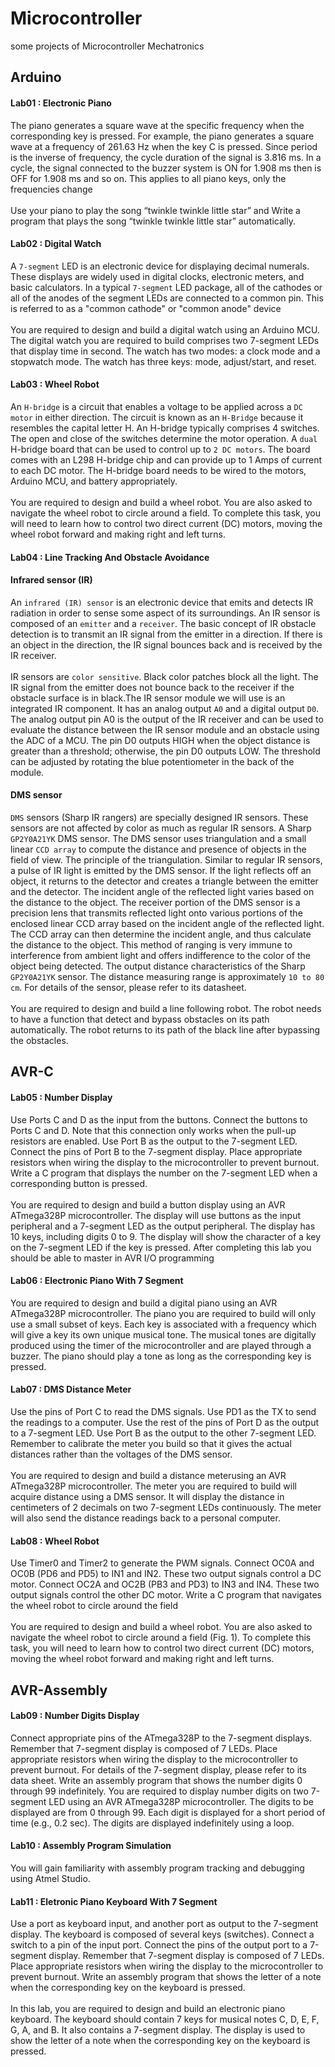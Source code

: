 # Microcontroller
some projects of Microcontroller Mechatronics
## Arduino
#### Lab01 : Electronic Piano
The piano generates a square wave at the specific frequency when the corresponding key is pressed. For example, the piano generates a square wave at a frequency of 261.63 Hz when the key C is pressed. Since period is the inverse of frequency, the cycle duration of the signal is 3.816 ms. In a cycle, the signal connected to the buzzer system is ON for 1.908 ms then is OFF for 1.908 ms and so on. This applies to all piano keys, only the frequencies change<br>
<br>
Use your piano to play the song “twinkle twinkle little star” and Write a program that plays the song “twinkle twinkle little star” automatically.
#### Lab02 : Digital Watch
A `7-segment` LED is an electronic device for displaying decimal numerals. These displays are widely used in digital clocks, electronic meters, and basic calculators. In a typical `7-segment` LED package, all of the cathodes or all of the anodes of the segment LEDs are connected to a common pin. This is referred to as a "common cathode" or "common anode" device <br>
<br>
You are required to design and build a digital watch using an Arduino MCU. The digital watch you are required to build comprises two 7-segment LEDs that display time in second. The watch has two modes: a clock mode and a stopwatch mode. The watch has three keys: mode, adjust/start, and reset.
#### Lab03 : Wheel Robot
An `H-bridge` is a circuit that enables a voltage to be applied across a `DC motor` in either direction. The circuit is known as an `H-Bridge` because it resembles the capital letter H. An H-bridge typically comprises 4 switches. The open and close of the switches determine the motor operation. A `dual` H-bridge board that can be used to control up to `2 DC motors`. The board comes with an L298 H-bridge chip and can provide up to 1 Amps of current to each DC motor. The H-bridge board needs to be wired to the motors, Arduino MCU, and battery appropriately.<br>
<br>
You are required to design and build a wheel robot. You are also asked to navigate the wheel robot to circle around a field. To complete this task, you will need to learn how to control two direct current (DC) motors, moving the wheel robot forward and making right and left turns.
#### Lab04 : Line Tracking And Obstacle Avoidance
#### Infrared sensor (IR)
An `infrared (IR) sensor` is an electronic device that emits and detects IR radiation in order to sense some aspect of its surroundings. An IR sensor is composed of an `emitter` and a `receiver`. The basic concept of IR obstacle detection is to transmit an IR signal from the emitter in a direction. If there is an object in the direction, the IR signal bounces back and is received by the IR receiver.<br>
<br>
IR sensors are `color sensitive`. Black color patches block all the light. The IR signal from the emitter does not bounce back to the receiver if the obstacle surface is in black.The IR sensor module we will use is an integrated IR component. It has an analog output `A0` and a digital output `D0`. The analog output pin A0 is the output of the IR receiver and can be used to evaluate the distance between the IR sensor module and an obstacle using the ADC of a MCU. The pin D0 outputs HIGH when the object distance is greater than a threshold; otherwise, the pin D0 outputs LOW. The threshold can be adjusted by rotating the blue potentiometer in the back of the module.
#### DMS sensor
`DMS` sensors (Sharp IR rangers) are specially designed IR sensors. These sensors are not affected by color as much as regular IR sensors. A Sharp `GP2Y0A21YK` DMS sensor. The DMS sensor uses triangulation and a small linear `CCD array` to compute the distance and presence of objects in the field of view. The principle of the triangulation. Similar to regular IR sensors, a pulse of IR light is emitted by the DMS sensor. If the light reflects off an object, it returns to the detector and creates a triangle between the emitter and the detector. The incident angle of the reflected light varies based on the distance to the object. The receiver portion of the DMS sensor is a precision lens that transmits reflected light onto various portions of the enclosed linear CCD array based on the incident angle of the reflected light. The CCD array can then determine the incident angle, and thus calculate the distance to the object. This method of ranging is very immune to interference from ambient light and offers indifference to the color of the object being detected. The output distance characteristics of the Sharp `GP2Y0A21YK` sensor. The distance measuring range is approximately `10 to 80 cm`. For details of the sensor, please refer to its datasheet.<br>
<br>
You are required to design and build a line following robot. The robot needs to have a function that detect and bypass obstacles on its path automatically. The robot returns to its path of the black line after bypassing the obstacles.
## AVR-C
#### Lab05 : Number Display 
Use Ports C and D as the input from the buttons. Connect the buttons to Ports C and D. Note that this connection only works when the pull-up resistors are enabled. Use Port B as the output to the 7-segment LED. Connect the pins of Port B to the 7-segment display. Place appropriate resistors when wiring the display to the microcontroller to prevent burnout. Write a C program that displays the number on the 7-segment LED when a corresponding button is pressed.<br>
<br>
You are required to design and build a button display using an AVR ATmega328P microcontroller. The display will use buttons as the input peripheral and a 7-segment LED as the output peripheral. The display has 10 keys, including digits 0 to 9. The display will show the character of a key on the 7-segment LED if the key is pressed. After completing this lab you should be able to master in AVR I/O programming
#### Lab06 : Electronic Piano With 7 Segment
You are required to design and build a digital piano using an AVR ATmega328P microcontroller. The piano you are required to build will only use a small subset of keys. Each key is associated with a frequency which will give a key its own unique musical tone. The musical tones are digitally produced using the timer of the microcontroller and are played through a buzzer. The piano should play a tone as long as the corresponding key is pressed.
#### Lab07 : DMS Distance Meter
Use the pins of Port C to read the DMS signals. Use PD1 as the TX to send the readings to a computer. Use the rest of the pins of Port D as the output to a 7-segment LED. Use Port B as the output to the other 7-segment LED. Remember to calibrate the meter you build so that it gives the actual distances rather than the voltages of the DMS sensor.<br>
<br>
You are required to design and build a distance meterusing an AVR ATmega328P microcontroller. The meter you are required to build will acquire distance using a DMS sensor. It will display the distance in centimeters of 2 decimals on two 7-segment LEDs continuously. The meter will also send the distance readings back to a personal computer.
#### Lab08 : Wheel Robot
Use Timer0 and Timer2 to generate the PWM signals. Connect OC0A and OC0B (PD6 and
PD5) to IN1 and IN2. These two output signals control a DC motor. Connect OC2A and OC2B (PB3 and PD3) to IN3 and IN4. These two output signals control the other DC motor. Write a C program that navigates the wheel robot to circle around the field <br>
<br>
You are required to design and build a wheel robot. You are also asked to navigate the wheel robot to circle around a field (Fig. 1). To complete this task, you will need to learn how to control two direct current (DC) motors, moving the wheel robot forward and making right and left turns.
## AVR-Assembly
#### Lab09 : Number Digits Display
Connect appropriate pins of the ATmega328P to the 7-segment displays. Remember that 7-segment display is composed of 7 LEDs. Place appropriate resistors when wiring the display to the microcontroller to prevent burnout. For details of the 7-segment display, please refer to its data sheet. Write an assembly program that shows the number digits 0 through 99 indefinitely. You are required to display number digits on two 7-segment LED using an AVR ATmega328P microcontroller. The digits to be displayed are from 0 through 99. Each digit is displayed for a short period of time (e.g., 0.2 sec). The digits are displayed indefinitely using a loop.
#### Lab10 : Assembly Program Simulation
You will gain familiarity with assembly program tracking and debugging using Atmel Studio.
#### Lab11 : Eletronic Piano Keyboard With 7 Segment
Use a port as keyboard input, and another port as output to the 7-segment display. The keyboard is composed of several keys (switches). Connect a switch to a pin of the input port. Connect the pins of the output port to a 7-segment display. Remember that 7-segment display is composed of 7 LEDs. Place appropriate resistors when wiring the display to the microcontroller to prevent burnout. Write an assembly program that shows the letter of a note when the corresponding key on the keyboard is pressed.<br>
<br>
In this lab, you are required to design and build an electronic piano keyboard. The keyboard should contain 7 keys for musical notes C, D, E, F, G, A, and B. It also contains a 7-segment display. The display is used to show the letter of a note when the corresponding key on the keyboard is pressed.
